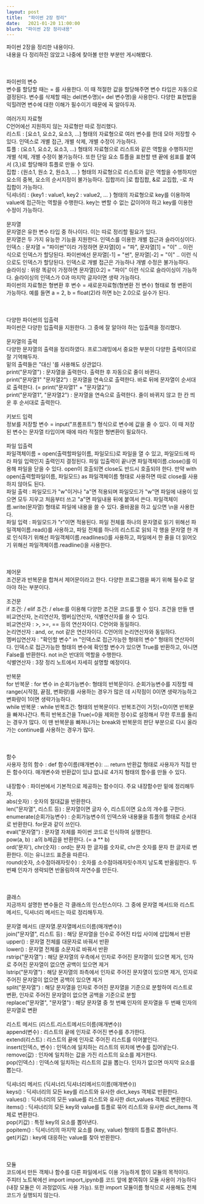 ```yaml
---
layout: post
title:  "파이썬 2장 정리"
date:   2021-01-20 11:00:00
blurb: "파이썬 2장 정리내용"
---
```

파이썬 2장을 정리한 내용이다.
<br />
내용을 다 정리하진 않았고 나중에 찾아볼 만한 부분만 게시해봤다.
<br />
<br />
<br />
<br />
파이썬의 변수
<br />
변수를 할당할 때는 = 를 사용한다. 이 때 적절한 값을 할당해주면 변수 타입은 자동으로 결정된다. 변수를 삭제할 때는 del(변수명)(= del 변수명)을 사용한다. 다양한 표현법을 익힐려면 변수에 대한 이해가 필수이기 때문에 꼭 알아두자.
<br />
<br />
여러가지 자료형
<br />
C언어에선 지원하지 않는 자료형만 따로 정리했다.
<br />
리스트 : [요소1, 요소2, 요소3, ...] 형태의 자료형으로 여러 변수를 한데 모아 저장할 수 있다. 인덱스로 개별 접근, 개별 삭제, 개별 수정이 가능하다.
<br />
튜플 : (요소1, 요소2, 요소3, ...) 형태의 자료형으로 리스트와 같은 역할을 수행하지만 개별 삭제, 개별 수정이 불가능하다. 또한 단일 요소 튜플을 표현할 땐 끝에 쉼표를 붙여서 (3,)로 할당해야 튜플로 만들 수 있다.
<br />
집합 : {원소1, 원소 2, 원소3, ... } 형태의 자료형으로 리스트와 같은 역할을 수행하지만 요소의 중복, 요소의 순서지정이 불가능하다. 집합끼리 |로 합집합, &로 교집합, -로 차집합이 가능하다.
<br />
딕셔너리 : {key1 : value1, key2 : value2, ... } 형태의 자료형으로 key를 이용하여 value에 접근하는 역할을 수행한다. key는 변할 수 없는 값이어야 하고 key를 이용한 수정이 가능하다.
<br />
<br />
문자열
<br />
문자열은 유한 변수 타입 중 하나이다. 이는 따로 정리할 필요가 있다.
<br />
문자열은 두 가지 유능한 기능을 지원한다. 인덱스를 이용한 개별 접근과 슬라이싱이다.
<br />
인덱스 : 문자열 = "파이썬"이라 가정하면 문자열[0] = "파", 문자열[1] = "이" .. 이런 식으로 인덱스가 할당된다. 파이썬에선 문자열[-1] = "썬", 문자열[-2] = "이" .. 이런 식으로도 인덱스가 할당된다. 인덱스로 개별 접근은 가능하나 개별 수정은 불가능하다.
<br />
슬라이싱 : 위랑 똑같이 가정하면 문자열[0:2] = "파이" 이런 식으로 슬라이싱이 가능하다. 슬라이싱의 인덱스가 0과 마지막 글자이면 생략 가능하다.
<br />
파이썬의 자료형은 형변환 후 변수 = 새로운자료형(형변환 전 변수) 형태로 형 변환이 가능하다. 예를 들면 a = 2, b = float(2)라 하면 b는 2.0으로 실수가 된다.
<br />
<br />
<br />
<br />
다양한 파이썬의 입출력
<br />
파이썬은 다양한 입출력을 지원한다. 그 중에 잘 알아야 하는 입출력을 정리했다.
<br />
<br />
문자열의 출력
<br />
다양한 문자열의 출력을 정리하였다. 프로그래밍에서 중요한 부분이 다양한 출력이므로 잘 기억해두자.
<br />
밑의 출력들은 "대신 '를 사용해도 상관없다.
<br />
print("문자열") : 문자열을 출력한다. 출력한 후 자동으로 줄이 바뀐다.
<br />
print("문자열1" "문자열2") : 문자열을 연속으로 출력한다. 바로 뒤에 문자열이 순서대로 출력한다. (= print("문자열1" + "문자열2"))
<br />
print("문자열1", "문자열2") : 문자열을 연속으로 출력한다. 줄이 바뀌지 않고 한 칸 띄운 후 순서대로 출력한다.
<br />
<br />
키보드 입력
<br />
정보를 저장할 변수 = input("프롬프트") 형식으로 변수에 값을 줄 수 있다. 이 때 저장된 변수는 문자열 타입이며 때에 따라 적절한 형변환이 필요하다.
<br />
<br />
파일 입출력
<br />
파일객체이름 = open(출력할파일이름, 파일모드)로 파일을 열 수 있고, 파일모드에 따라 파일 입력인지 출력인지 결정된다. 파일 입출력이 끝나면 파일객체이름.close()를 이용해 파일을 닫을 수 있다. open이 호출되면 close도 반드시 호출되야 한다. 만약 with open(출력할파일이름, 파일모드) as 파일객체이름 형태로 사용하면 따로 close를 사용하지 않아도 된다.
<br />
파일 출력 : 파일모드가 "w"이거나 "a"면 적용되며 파일모드가 "w"면 파일에 내용이 있으면 모두 지우고 처음부터 쓰고 "a"면 파일내용 뒤에 붙여서 쓴다. 파일객체이름.write(문자열) 형태로 파일에 내용을 쓸 수 있다. 줄바꿈을 하고 싶으면 \n을 사용한다.
<br />
파일 입력 : 파일모드가 "r"이면 적용된다. 파일 전체를 하나의 문자열로 읽기 위해선 파일객체이름.read()를 사용하고, 파일 전체를 하나의 리스트로 읽되 각 행을 문자열 한 개로 인식하기 위해선 파일객체이름.readlines()를 사용하고, 파일에서 한 줄을 더 읽어오기 위해선 파일객체이름.readline()을 사용한다.
<br />
<br />
<br />
<br />
제어문
<br />
조건문과 반복문을 합쳐서 제어문이라고 한다. 다양한 프로그램을 짜기 위해 필수로 알아야 하는 부분이다.
<br />
<br />
조건문
<br />
if 조건: / elif 조건: / else:를 이용해 다양한 조건문 코드를 짤 수 있다. 조건을 만들 땐 비교연산자, 논리연산자, 멤버십연산자, 식별연산자를 쓸 수 있다.
<br />
비교연산자 : >, >=, == 등의 연산자이다. C언어와 동일하다.
<br />
논리연산자 : and, or, not 같은 연산자이다. C언어의 논리연산자와 동일하다.
<br />
멤버십연산자 : "확인할 변수" in "인덱스로 접근가능한 형태의 변수" 형태의 연산자이다. 인덱스로 접근가능한 형태의 변수에 확인할 변수가 있으면 True를 반환하고, 아니면 False를 반환한다. not in은 반대의 역할을 수행한다.
<br />
식별연산자 : 3장 정리 노트에서 자세히 설명할 예정이다.
<br />
<br />
반복문
<br />
for 반복문 : for 변수 in 순회가능변수: 형태의 반복문이다. 순회가능변수를 지정할 때 range(시작점, 끝점, 변화량)를 사용하는 경우가 많은 데 시작점이 0이면 생략가능하고 변화량이 1이면 생략가능하다.
<br />
while 반복문 : while 반복조건: 형태의 반복문이다. 반복조건이 거짓(=0)이면 반복문을 빠져나간다. 특히 반복조건을 True(=0을 제외한 정수)로 설정해서 무한 루프를 돌리는 경우가 많다. 이 땐 반복문을 빠져나가는 break와 반복문의 판단 부분으로 다시 올라가는 continue를 사용하는 경우가 많다.
<br />
<br />
<br />
<br />
함수
<br />
사용자 정의 함수 : def 함수이름(매개변수): ... return 반환값 형태로 사용자가 직접 만든 함수이다. 매개변수와 반환값이 있냐 없냐로 4가지 형태의 함수를 만들 수 있다.
<br />
<br />
내장함수 : 파이썬에서 기본적으로 제공하는 함수이다. 주요 내장함수만 밑에 정리해두자.
<br />
abs(숫자) : 숫자의 절대값을 반환한다.
<br />
len("문자열", 리스트 등) : 문자열이면 글자 수, 리스트이면 요소의 개수를 구한다.
<br />
enumerate(순회가능변수) : 순회가능변수의 인덱스와 내용물을 튜플의 형태로 순서대로 반환한다. for문과 같이 쓰인다.
<br />
eval("문자열") : 문자열 자체를 파이썬 코드로 인식하여 실행한다.
<br />
pow(a, b) : a의 b제곱을 반환한다. (= a ** b)
<br />
ord('문자'), chr(숫자) : ord는 문자 한 글자를 숫자로, chr은 숫자를 문자 한 글자로 변환한다. 이는 유니코드 표준을 따른다.
<br />
round(숫자, 소수점아래자릿수) : 숫자를 소수점아래자릿수까지 남도록 반올림한다. 두 번째 인자가 생략되면 반올림하여 자연수를 만든다.
<br />
<br />
<br />
<br />
클래스
<br />
지금까지 설명한 변수들은 각 클래스의 인스턴스이다. 그 중에 문자열 메서드와 리스트 메서드, 딕셔너리 메서드는 따로 정리해두자.
<br />
<br />
문자열 메서드 (문자열.문자열메서드이름(매개변수))
<br />
join("문자열", 리스트 등) : 해당 문자열을 인수로 주어진 타입 사이에 삽입해서 반환
<br />
upper() : 문자열 전체를 대문자로 바꿔서 반환
<br />
lower() : 문자열 전체를 소문자로 바꿔서 반환
<br />
rstrip("문자열") : 해당 문자열의 우측에서 인자로 주어진 문자열이 있으면 제거, 인자로 주어진 문자열이 없으면 공백이 있으면 제거
<br />
lstrip("문자열") : 해당 문자열의 좌측에서 인자로 주어진 문자열이 있으면 제거, 인자로 주어진 문자열이 없으면 공백이 있으면 제거
<br />
split("문자열") : 해당 문자열을 인자로 주어진 문자열을 기준으로 분할하여 리스트로 변환, 인자로 주어진 문자열이 없으면 공백을 기준으로 분할
<br />
replace("문자열", "문자열") : 해당 문자열 중 첫 번째 인자의 문자열을 두 번째 인자의 문자열로 변환
<br />
<br />
리스트 메서드 (리스트.리스트메서드이름(매개변수))
<br />
append(변수) : 리스트의 끝에 인자로 주어진 변수를 추가한다.
<br />
extend(리스트) : 리스트의 끝에 인자로 주어진 리스트를 이어붙인다.
<br />
insert(인덱스, 변수) : 인덱스에 일치하는 리스트의 위치에 변수를 집어넣는다.
<br />
remove(값) : 인자에 일치하는 값을 가진 리스트의 요소를 제거한다.
<br />
pop(인덱스) : 인덱스에 일치하는 리스트의 값을 뽑는다. 인자가 없으면 마지막 요소를 뽑는다.
<br />
<br />
딕셔너리 메서드 (딕셔너리.딕셔너리메서드이름(매개변수))
<br />
keys() : 딕셔너리의 모든 key를 리스트와 유사한 dict_keys 객체로 반환한다.
<br />
values() : 딕셔너리의 모든 value를 리스트와 유사한 dict_values 객체로 변환한다.
<br />
items() : 딕셔너리의 모든 key와 value를 튜플로 묶어 리스트와 유사한 dict_items 객체로 변환한다.
<br />
pop(키값) : 특정 key의 요소를 뽑아낸다.
<br />
popitem() : 딕셔너리의 마지막 요소를 (key, value) 형태의 튜플로 뽑아낸다.
<br />
get(키값) : key에 대응하는 value를 찾아 반환한다.
<br />
<br />
<br />
<br />
모듈
<br />
코드에서 만든 객체나 함수를 다른 파일에서도 이용 가능하게 함이 모듈의 목적이다.
<br />
주피터 노트북에선 import import_ipynb를 코드 앞에 붙여줘야 모듈 사용이 가능하다(내장 모듈은 이 과정없이도 사용 가능). 또한 import 모듈이름 형식으로 사용해도 전체 코드가 실행되지 않는다.
